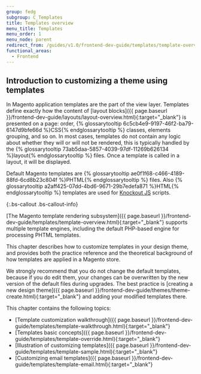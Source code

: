 ```yaml
---
group: fedg
subgroup: C_Templates
title: Templates overview
menu_title: Templates
menu_order: 1
menu_node: parent
redirect_from: /guides/v1.0/frontend-dev-guide/templates/template-overview.html
functional_areas:
  - Frontend
---
```


## Introduction to customizing a theme using templates

In Magento application templates are the part of the view layer. Templates define exactly how the content of [layout blocks]({{ page.baseurl }}/frontend-dev-guide/layouts/layout-overview.html){:target="_blank"} is presented on a page: order, {% glossarytooltip 6c5cb4e9-9197-46f2-ba79-6147d9bfe66d %}CSS{% endglossarytooltip %} classes, elements grouping, and so on.
In most cases, templates do not contain any logic about whether they will or will not be rendered, this is typically handled by the {% glossarytooltip 73ab5daa-5857-4039-97df-11269b626134 %}layout{% endglossarytooltip %} files. Once a template is called in a layout, it will be displayed.

Default Magento templates are {% glossarytooltip ae0f1f68-c466-4189-88fd-6cd8b23c804f %}PHTML{% endglossarytooltip %} files. Also {% glossarytooltip a2aff425-07dd-4bd6-9671-29b7edefa871 %}HTML{% endglossarytooltip %} templates are used for [Knockout JS](http://knockoutjs.com/index.html) scripts.

{:.bs-callout .bs-callout-info}

[The Magento template rendering subsystem]({{ page.baseurl }}/frontend-dev-guide/templates/template-overview.html){:target="_blank"} supports multiple template engines, including the default PHP-based engine for processing PHTML templates.

This chapter describes how to customize templates in your design theme, and provides both the practice reference and the theoretical background of how templates are applied in a Magento store.


We strongly recommend that you do not change the default templates, because if you do edit them, your changes can be overwritten by the new version of the default files during upgrades.
The best practice is [creating a new design theme]({{ page.baseurl }}/frontend-dev-guide/themes/theme-create.html){:target="_blank"} and adding your modified templates there.

This chapter contains the following topics:

* [Template customization walkthrough]({{ page.baseurl }}/frontend-dev-guide/templates/template-walkthrough.html){:target="_blank"}
* [Templates basic concepts]({{ page.baseurl }}/frontend-dev-guide/templates/template-override.html){:target="_blank"}
* [Illustration of customizing templates]({{ page.baseurl }}/frontend-dev-guide/templates/template-sample.html){:target="_blank"}
* [Customizing email templates]({{ page.baseurl }}/frontend-dev-guide/templates/template-email.html){:target="_blank"}
